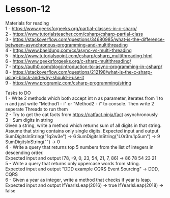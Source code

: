 # Lesson-12

Materials for reading <br />
1 - https://www.geeksforgeeks.org/partial-classes-in-c-sharp/  <br />
2 - https://www.tutorialsteacher.com/csharp/csharp-partial-class  <br />
3 - https://stackoverflow.com/questions/34680985/what-is-the-difference-between-asynchronous-programming-and-multithreading  <br />
4 - https://www.baeldung.com/cs/async-vs-multi-threading  <br />
5 - https://www.tutorialspoint.com/csharp/csharp_multithreading.html  <br />
6 - https://www.geeksforgeeks.org/c-sharp-multithreading/  <br />
7 - https://auth0.com/blog/introduction-to-async-programming-in-csharp/  <br />
8 - https://stackoverflow.com/questions/212198/what-is-the-c-sharp-using-block-and-why-should-i-use-it  <br />
9 - https://www.programiz.com/csharp-programming/string <br />

Tasks to DO  <br />
1 - Write 2 methods which both accept int n as parameter, iterates from 1 to n and just write "Method1 - i" or "Method2 - i" to console. Then write 2 seperate Threads to run them  <br />
2 - Try to get the cat facts from https://catfact.ninja/fact asynchronously  <br />
3 - Sum digits in string <br />
Given a string, write a method which returns sum of all digits in that string. Assume that string contains only single digits.
Expected input and output
SumDigitsInString("1q2w3e") → 6
SumDigitsInString("L0r3m.1p5um") → 9
SumDigitsInString("") → 0  <br />
4 - Write a query that returns top 5 numbers from the list of integers in descending order. <br />
Expected input and output
[78, -9, 0, 23, 54,  21, 7, 86]  → 86 78 54 23 21  <br />
5 - Write a query that returns only uppercase words from string. <br />
Expected input and output
"DDD example CQRS Event Sourcing" → DDD, CQRS  <br />
6 - Given a year as integer, write a method that checks if year is leap. <br />
Expected input and output
IfYearIsLeap(2016) → true
IfYearIsLeap(2018) → false 
